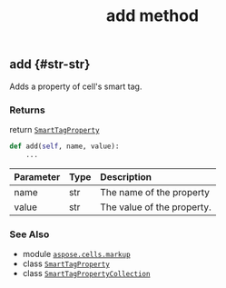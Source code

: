 ﻿---
title: add method
second_title: Aspose.Cells for Python via .NET API References
description: 
type: docs
weight: 20
url: /aspose.cells.markup/smarttagpropertycollection/add/
is_root: false
---

## add {#str-str}

Adds a property of cell's smart tag.


### Returns 


return [`SmartTagProperty`](/cells/python-net/aspose.cells.markup/smarttagproperty)


```python
def add(self, name, value):
    ...
```


| Parameter | Type | Description |
| :- | :- | :- |
| name | str | The name of the property |
| value | str | The value of the property. |



### See Also
* module [`aspose.cells.markup`](../../)
* class [`SmartTagProperty`](/cells/python-net/aspose.cells.markup/smarttagproperty)
* class [`SmartTagPropertyCollection`](/cells/python-net/aspose.cells.markup/smarttagpropertycollection)
